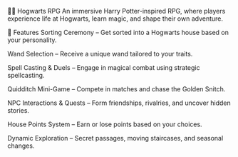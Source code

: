 🧙‍♂️ Hogwarts RPG
An immersive Harry Potter-inspired RPG, where players experience life at Hogwarts, learn magic, and shape their own adventure.

📜 Features
Sorting Ceremony – Get sorted into a Hogwarts house based on your personality.

Wand Selection – Receive a unique wand tailored to your traits.

Spell Casting & Duels – Engage in magical combat using strategic spellcasting.

Quidditch Mini-Game – Compete in matches and chase the Golden Snitch.

NPC Interactions & Quests – Form friendships, rivalries, and uncover hidden stories.

House Points System – Earn or lose points based on your choices.

Dynamic Exploration – Secret passages, moving staircases, and seasonal changes.
